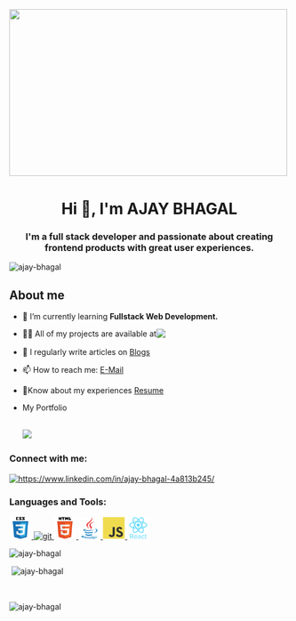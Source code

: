 
<img style="height:300px; width:500px "  src="https://camo.githubusercontent.com/5ddf73ad3a205111cf8c686f687fc216c2946a75005718c8da5b837ad9de78c9/68747470733a2f2f7468756d62732e6766796361742e636f6d2f4576696c4e657874446576696c666973682d736d616c6c2e676966">
<h1 align="center">Hi 👋, I'm AJAY BHAGAL</h1>
<h3 align="center">I'm a full stack developer and passionate about creating frontend products with great user experiences.</h3>

<p align="left"> <img src="https://komarev.com/ghpvc/?username=ajay-bhagal&label=Profile%20views&color=0e75b6&style=flat" alt="ajay-bhagal" /> </p>

<h2>About me </h2>

- 🌱 I’m currently learning **Fullstack Web Development.**

- <p style="display:flex">👨‍💻 All of my projects are available at <a href="https://github.com/Ajay-bhagal?tab=repositories"><img  style="height:20px"; src="https://camo.githubusercontent.com/0cad3f969b0946abd0e5f16e9ed1ff78a2495a40c2bb5c6414aefd4be76505aa/68747470733a2f2f692e67697068792e636f6d2f6d656469612f4b7a4a6b7a6a676766474e355079366e6b542f3230302e77656270"></a> </p>

- 📝 I regularly write articles on [Blogs ](https://medium.com/@ajaybhagal352)



- <p>📫 How to reach me: <a href="mailto:ajaybhagal352@hotmail.com">E-Mail</a></p>

- <p>📄Know about my experiences
  <a href="https://drive.google.com/file/d/1-rrgT9ITaPwX7Xz7p8ATthG-HMU7p14l/view?usp=sharing" target="blank">Resume<a>
  </p>
- <p>My Portfolio</p><br>
    <a href="https://ajay-bhagal.github.io/" target="blank"><img style="width:50px" src="https://cdn-icons-png.flaticon.com/128/7406/7406643.png"></a>

<h3 align="left">Connect with me:</h3>
<p align="left">
<a href="https://www.linkedin.com/in/ajay-bhagal-4a813b245/" target="blank"><img align="center" src="https://raw.githubusercontent.com/rahuldkjain/github-profile-readme-generator/master/src/images/icons/Social/linked-in-alt.svg" alt="https://www.linkedin.com/in/ajay-bhagal-4a813b245/" height="30" width="40" /></a>
</p>

<h3 align="left">Languages and Tools:</h3>
<p align="left"> <a href="https://www.w3schools.com/css/" target="_blank" rel="noreferrer"> <img src="https://raw.githubusercontent.com/devicons/devicon/master/icons/css3/css3-original-wordmark.svg" alt="css3" width="40" height="40"/> </a> <a href="https://git-scm.com/" target="_blank" rel="noreferrer"> <img src="https://www.vectorlogo.zone/logos/git-scm/git-scm-icon.svg" alt="git" width="40" height="40"/> </a> <a href="https://www.w3.org/html/" target="_blank" rel="noreferrer"> <img src="https://raw.githubusercontent.com/devicons/devicon/master/icons/html5/html5-original-wordmark.svg" alt="html5" width="40" height="40"/> </a> <a href="https://www.java.com" target="_blank" rel="noreferrer"> <img src="https://raw.githubusercontent.com/devicons/devicon/master/icons/java/java-original.svg" alt="java" width="40" height="40"/> </a> <a href="https://developer.mozilla.org/en-US/docs/Web/JavaScript" target="_blank" rel="noreferrer"> <img src="https://raw.githubusercontent.com/devicons/devicon/master/icons/javascript/javascript-original.svg" alt="javascript" width="40" height="40"/> </a> <a href="https://reactjs.org/" target="_blank" rel="noreferrer"> <img src="https://raw.githubusercontent.com/devicons/devicon/master/icons/react/react-original-wordmark.svg" alt="react" width="40" height="40"/> </a> </p>

<p><img align="left" src="https://github-readme-stats.vercel.app/api/top-langs?username=ajay-bhagal&show_icons=true&locale=en&layout=compact" alt="ajay-bhagal" /><p><br>

<p>&nbsp;<img align="center" src="https://github-readme-stats.vercel.app/api?username=ajay-bhagal&show_icons=true&locale=en" alt="ajay-bhagal" /></p><br>

<p><img align="center"; src="https://github-readme-streak-stats.herokuapp.com/?user=ajay-bhagal&" alt="ajay-bhagal" /></p>

<!--
**Ajay-bhagal/Ajay-bhagal** is a ✨ _special_ ✨ repository because its `README.md` (this file) appears on your GitHub profile.

Here are some ideas to get you started:

  
- 🌱 I’m currently learning ...
- 👯 I’m looking to collaborate on ...
- 🤔 I’m looking for help with ...z
- 💬 Ask me about ...
- 📫 How to reach me: ...
- 😄 Pronouns: ...
- ⚡ Fun fact: ...
-->
